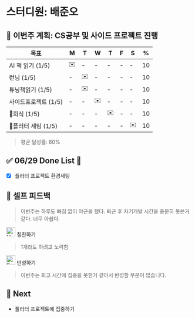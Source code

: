 # 스터디원: 배준오

## 🚀 이번주 계획: CS공부 및 사이드 프로젝트 진행

| 목표                   | M   | T   | W   | T   | F   | S   | %   |
| ---------------------- | --- | --- | --- | --- | --- | --- | --- |
| AI 책 읽기 (1/5) | ✉️  | -  | -  | - | - | -   | 10 |
| 런닝 (1/5)     | - | ✉️  | - | -  | -   | -   | 10 |
| 튜닝책읽기 (1/5)     | - | ✉️  | - | -  | -  | -   | 10 |
| 사이드프로젝트 (1/5)     | - | -  | ✉️  | -  | -  | -   | 10 |
| 회식 (1/5)     | - | -  | -  | ✉️  | -  | -   | 10 |
| 플러터 세팅 (1/5)     | - | -  | -  | - | -  | ✉️   | 10 |



> 평균 달성률: 60% <br>

## ✅ 06/29 Done List 🌸

- [x] 플러터 프로젝트 환경세팅


## 🎉 셀프 피드백
> 이번주는 하루도 빠짐 없이 야근을 했다. 퇴근 후 자기개발 시간을 충분히 못쓴거 같다. 너무 아쉽다.


<img src="https://raw.githubusercontent.com/Tarikul-Islam-Anik/Animated-Fluent-Emojis/master/Emojis/Smilies/Hugging%20Face.png" alt="Hugging Face" width="25" height="25"> 칭찬하기 </img>
<br>
> 1개라도 하려고 노력함

<img src="https://raw.githubusercontent.com/Tarikul-Islam-Anik/Animated-Fluent-Emojis/master/Emojis/Smilies/Face%20with%20Monocle.png" alt="Face with Monocle" width="25" height="25"> 반성하기</img>

> 이번주는 회고 시간에 집중을 못한거 같아서 반성할 부분이 많습니다.


## 🌱 Next

- 플러터 프로젝트에 집중하기
